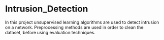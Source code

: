 # Intrusion_Detection

In this project unsupervised learning algorithms are used to detect intrusion on a network.
Preprocessing methods are used in order to clean the dataset, before using evaluation techniques.
